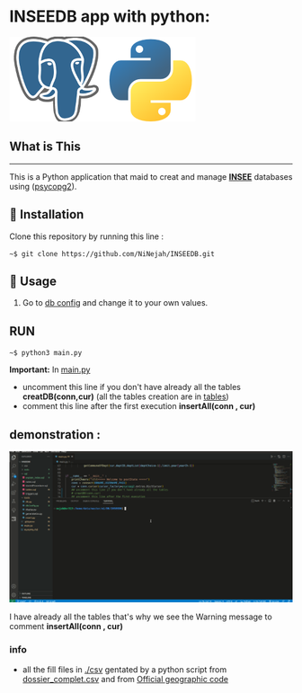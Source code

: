 <h1>
INSEEDB app with python: 
</h1>

![home1](./images/icon.png)

## What is This

---

This is a Python application that maid to creat and manage [**INSEE**](https://www.insee.fr/fr/information/6800675) databases using ([psycopg2](https://www.psycopg.org/docs/index.html)).

## 🚀 Installation

Clone this repository by running this line :

```console
~$ git clone https://github.com/NiNejah/INSEEDB.git
```


## 📗 Usage
1. Go to [db config](./tools/dbConfig.py) and change it to your own values.

## RUN 
```console
~$ python3 main.py
```

**Important:** 
In [main.py](./main.py) 
*  uncomment this line if you don't have already all the tables **creatDB(conn,cur)** 
   (all the tables creation are in [tables](./sql/tables.sql))
*  comment this line after the first execution  **insertAll(conn , cur)**


## demonstration :

![home1](./images/demo.gif)

I have already all the tables that's why we see the Warning message to comment  **insertAll(conn , cur)** 



### info 
* all the fill files in [./csv](./csv/) gentated by a python script from [dossier_complet.csv](https://www.insee.fr/fr/statistiques/6456192) and from [Official geographic code ](https://www.insee.fr/fr/information/6800675)

 
